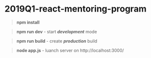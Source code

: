 # 2019Q1-react-mentoring-program

> **npm install**

> **npm run dev** - start ***development*** mode

> **npm run  build** -  create ***production*** build

> **node app.js** - luanch server on  http://localhost:3000/